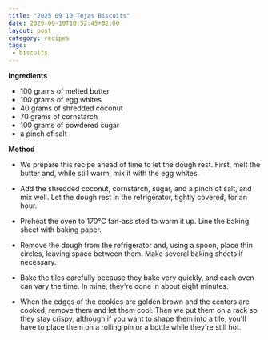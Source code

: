 ```yaml
---
title: "2025 09 10 Tejas Biscuits"
date: 2025-09-10T10:52:45+02:00
layout: post
category: recipes
tags:
 - biscuits
---
```


**Ingredients**

* 100 grams of melted butter
* 100 grams of egg whites
* 40 grams of shredded coconut
* 70 grams of cornstarch
* 100 grams of powdered sugar
* a pinch of salt

**Method**

* We prepare this recipe ahead of time to let the dough rest. First, melt the butter and, while still warm, mix it with the egg whites.

* Add the shredded coconut, cornstarch, sugar, and a pinch of salt, and mix well. Let the dough rest in the refrigerator, tightly covered, for an hour.

* Preheat the oven to 170°C fan-assisted to warm it up. Line the baking sheet with baking paper.

* Remove the dough from the refrigerator and, using a spoon, place thin circles, leaving space between them. Make several baking sheets if necessary.

* Bake the tiles carefully because they bake very quickly, and each oven can vary the time. In mine, they're done in about eight minutes.

* When the edges of the cookies are golden brown and the centers are cooked, remove them and let them cool.  Then we put them on a rack so they stay crispy, although if you want to shape them into a tile, you'll have to place them on a rolling pin or a bottle while they're still hot.
